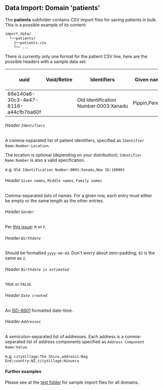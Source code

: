 ## Data Import: Domain 'patients'
The **patients** subfolder contains CSV import files for saving patients in bulk. This is a possible example of its content:
```bash
import_data/
  └──patients/
    ├──patients.csv
    └── ...
```
There is currently only one format for the patient CSV line, here are the possible headers with a sample data set:

| uuid                                 | Void/Retire | Identifiers                           | Given names     | Middle names | Family names | Gender | Birthdate  | Birthdate is estimated | Date created             | Addresses                                                             |
|--------------------------------------|-------------|---------------------------------------|-----------------|--------------|--------------|--------|------------|------------------------|--------------------------|-----------------------------------------------------------------------|
| 86e140a6-30c3-4e47-8116-a44cfb7ba60f |             | Old Identification Number:0003:Xanadu | Pippin,Peregrin |              | -,Took       | M      | 1980-02-01 | FALSE                  | 2019-01-10T00:00:00+0000 | cityVillage:The Shire,address1:Bag End;country:NZ,cityVillage:Hinuera |

###### Header `Identifiers`
A comma-separated list of patient identifiers, specified as
`Identifier Name:Number:Location`.

The location is optional (depending on your distribution);
`Identifier Name:Number` is also a valid specification.

e.g. `Old Identification Number:0003:Xanadu,New ID:100003`

###### Header `Given names`, `Middle names`, `Family names`
Comma-separated lists of names. For a given row, each entry must either be
empty or the same length as the other entries.

###### Header `Gender`
Per [this issue](https://issues.openmrs.org/browse/TRUNK-4832): `M` or `F`.

###### Header `Birthdate`
Should be formatted `yyyy-mm-dd`. Don't worry about zero-padding; `02` is the
same as `2`.

###### Header `Birthdate is estimated`
`TRUE` or `FALSE`.

###### Header `Date created`
An [ISO-8601](https://en.wikipedia.org/wiki/ISO_8601) formatted date-time.

###### Header `Addresses`
A semicolon-separated list of addresses. Each address is a comma-separated
list of address components specified as `Address Component Name:Value`.

e.g. `cityVillage:The Shire,address1:Bag End;country:NZ,cityVillage:Hinuera`

#### Further examples
Please see at the
[test folder](../api/src/test/resources/testAppDataDir/import_data)
for sample import files for all domains.

